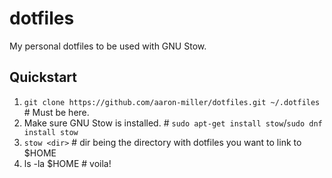 # dotfiles
My personal dotfiles to be used with GNU Stow.

## Quickstart
1. `git clone https://github.com/aaron-miller/dotfiles.git ~/.dotfiles`  # Must be here.
2. Make sure GNU Stow is installed.  # `sudo apt-get install stow`/`sudo dnf install stow`
3. `stow <dir>` # dir being the directory with dotfiles you want to link to $HOME
4. ls -la $HOME # voila!
